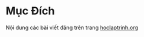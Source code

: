 # Mục Đích
Nội dung các bài viết đăng trên trang <a title="Học lập trình online" href="www.hoclaptrinh.org">hoclaptrinh.org</a>
